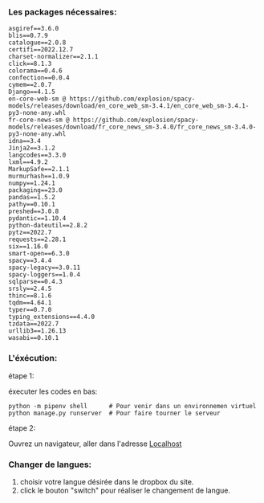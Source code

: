 

### Les packages nécessaires:
```
asgiref==3.6.0
blis==0.7.9
catalogue==2.0.8
certifi==2022.12.7
charset-normalizer==2.1.1
click==8.1.3
colorama==0.4.6
confection==0.0.4
cymem==2.0.7
Django==4.1.5
en-core-web-sm @ https://github.com/explosion/spacy-models/releases/download/en_core_web_sm-3.4.1/en_core_web_sm-3.4.1-py3-none-any.whl
fr-core-news-sm @ https://github.com/explosion/spacy-models/releases/download/fr_core_news_sm-3.4.0/fr_core_news_sm-3.4.0-py3-none-any.whl
idna==3.4
Jinja2==3.1.2
langcodes==3.3.0
lxml==4.9.2
MarkupSafe==2.1.1
murmurhash==1.0.9
numpy==1.24.1
packaging==23.0
pandas==1.5.2
pathy==0.10.1
preshed==3.0.8
pydantic==1.10.4
python-dateutil==2.8.2
pytz==2022.7
requests==2.28.1
six==1.16.0
smart-open==6.3.0
spacy==3.4.4
spacy-legacy==3.0.11
spacy-loggers==1.0.4
sqlparse==0.4.3
srsly==2.4.5
thinc==8.1.6
tqdm==4.64.1
typer==0.7.0
typing_extensions==4.4.0
tzdata==2022.7
urllib3==1.26.13
wasabi==0.10.1
```

### L'éxécution:

étape 1:

éxecuter les codes en bas:

```shell
python -m pipenv shell      # Pour venir dans un environnemen virtuel
python manage.py runserver  # Pour faire tourner le serveur
```
étape 2:

Ouvrez un navigateur, aller dans l'adresse [Localhost](http://localhost:8000/)

### Changer de langues:
1. choisir votre langue désirée dans le dropbox du site.
2. click le bouton "switch" pour réaliser le changement de langue.
